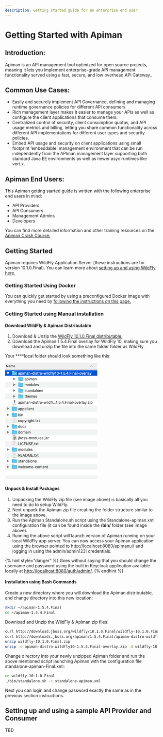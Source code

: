 ```yaml
---
description: Getting started guide for an enterprise end user
---
```


# Getting Started with Apiman

## **Introduction:**

Apiman is an API management tool optimized for open source projects, meaning it lets you implement enterprise-grade API management functionality served using a fast, secure, and low overhead API Gateway..

## **Common Use Cases:**

* Easily and securely implement API Governance, defining and managing runtime governance policies for different API consumers.
* Rich management layer makes it easier to manage your APIs as well as configure the client applications that consume them.
* Centralized control of security, client consumption quotas, and API usage metrics and billing, letting you share common functionality across different API implementations for different user types and security policies.
* Embed API usage and security on client applications using small footprint ‘embeddable’ management environment that can be run independently from the APIman management layer supporting both standard Java EE environments as well as newer asyc runtimes like vert.x.

## **Apiman End Users:**

This Apiman getting started guide is written with the following enterprise end users in mind:

* API Providers
* API Consumers
* Management Admins
* Developers

You can find more detailed information and other training resources on the [Apiman Crash Course.](http://www.apiman.io/latest/crash-course.html#_introduction)

## **Getting Started**

Apiman requires WildFly Application Server \(these instructions are for version 10.1.0.Final\).  You can learn more about [setting up and using WildFly here.](http://www.apiman.io/latest/download.html)

### **Getting Started Using Docker**

You can quickly get started by using a preconfigured Docker image with everything you need by [following the instructions on this page.](http://www.apiman.io/latest/download.html)

### **Getting Started using Manual installation**

#### **Download WildFly & Apiman Distributable**

1. Download & Unzip the [WildFly 10.1.0.Final distributable.  ](http://download.jboss.org/wildfly/10.1.0.Final/wildfly-10.1.0.Final.zip)
2. Download the Apiman 1.5.4.Final overlay for WildFly 10, making sure you download and unzip the file into the same folder folder as WildFly.

Your ****local folder should look something like this:

![APIman distributable downloaded into the same folder as WildFly.](.gitbook/assets/screen-shot-2019-12-18-at-8.57.50-am.png)

#### **Unpack & Install Packages**

1. Unpacking the WildFly zip file \(see image above\) is basically all you need to do to setup WildFly.
2. Next unpack the Apiman zip file creating the folder structure similar to the image above.
3. Run the Apiman Standalone.sh script using the Standalone-apiman.xml configuration file \(it can be found inside the **/bin/** folder \(see image above\).
4. Running the above script will launch version of Apiman running on your local WildFly  app server.  You can now access your Apiman application using the browser pointed to [http://localhost:8080/apimanui/](http://localhost:8080/apimanui/) and logging in using the admin/admin123! credentials.

{% hint style="danger" %}
Goes without saying that you should change the username and password using the built in Keycloak application available locally at [http://localhost:8080/auth/admin/](http://localhost:8080/auth/admin/).
{% endhint %}

#### Installation using Bash Commands

Create a new directory where you will download the Apiman distributable, and change directory into this new location:

```bash
mkdir ~/apiman-1.5.4.Final
cd ~/apiman-1.5.4.Final
```

Download and Unzip the WildFly & Apiman zip files:

```bash
curl http://download.jboss.org/wildfly/10.1.0.Final/wildfly-10.1.0.Final.zip -o wildfly-10.1.0.Final.zip
curl http://downloads.jboss.org/apiman/1.5.4.Final/apiman-distro-wildfly10-1.5.4.Final-overlay.zip -o apiman-distro-wildfly10-1.5.4.Final-overlay.zip
unzip wildfly-10.1.0.Final.zip
unzip -o apiman-distro-wildfly10-1.5.4.Final-overlay.zip -d wildfly-10.1.0.Final
```

Change directory into your newly unzipped Apiman folder and run the above mentioned script launching Apiman with the configuration file standalone-apiman-Final.xml:

```bash
cd wildfly-10.1.0.Final
./bin/standalone.sh -c standalone-apiman.xml
```

Next you can login and change password exactly the same as in the previous section instructions.

## Setting up and using a sample API Provider and Consumer

TBD

